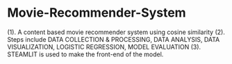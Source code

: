 # Movie-Recommender-System
(1).  A content based movie recommender system using cosine similarity  (2).  Steps include DATA COLLECTION &amp; PROCESSING, DATA ANALYSIS, DATA VISUALIZATION, LOGISTIC REGRESSION, MODEL EVALUATION  (3).  STEAMLIT is used to make the front-end of the model.
